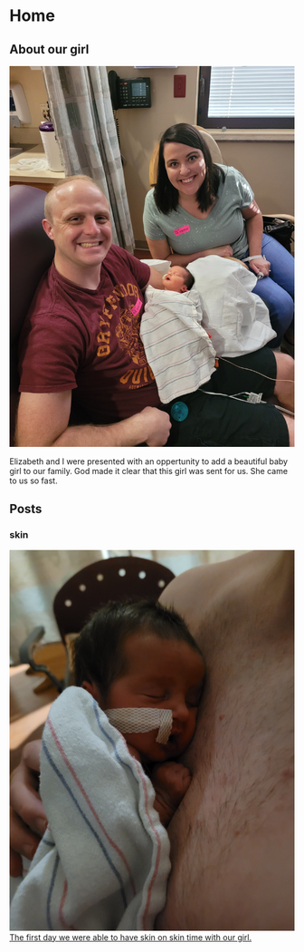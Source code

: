 # Home

## About our girl

![Image](/images/April-13-2022/20220413_172133.jpg)

Elizabeth and I were presented with an oppertunity to add a beautiful baby girl to our family. God made it clear that this girl was sent for us. She came to us so fast.



## Posts

### skin
[![baby on chest](/images/April-14-2022/skin.jpg)](/blog/skin)
[The first day we were able to have skin on skin time with our girl.](/blog/skin)

